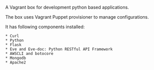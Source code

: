 A Vagrant box for development python based applications.

The box uses Vagrant Puppet provisioner to manage configurations. 

It has following components installed:

	* Curl
	* Python
	* Flask
	* Eve and Eve-doc: Python RESTful API Framework
	* AWSCLI and botocore
	* Mongodb
	* Apache2
	
